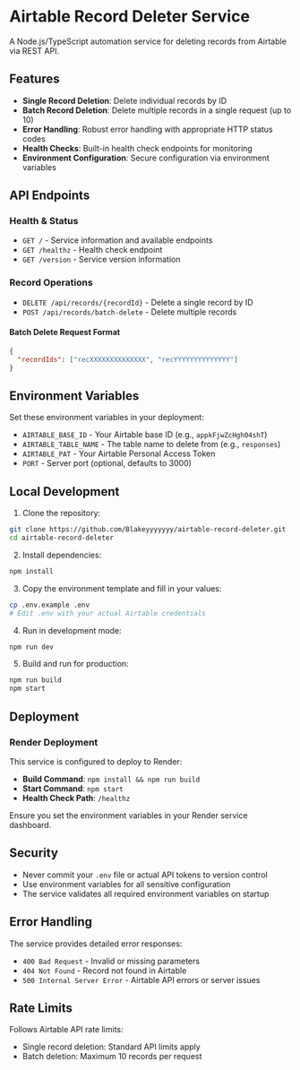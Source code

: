 # Airtable Record Deleter Service

A Node.js/TypeScript automation service for deleting records from Airtable via REST API.

## Features

- **Single Record Deletion**: Delete individual records by ID
- **Batch Record Deletion**: Delete multiple records in a single request (up to 10)
- **Error Handling**: Robust error handling with appropriate HTTP status codes
- **Health Checks**: Built-in health check endpoints for monitoring
- **Environment Configuration**: Secure configuration via environment variables

## API Endpoints

### Health & Status
- `GET /` - Service information and available endpoints
- `GET /healthz` - Health check endpoint
- `GET /version` - Service version information

### Record Operations
- `DELETE /api/records/{recordId}` - Delete a single record by ID
- `POST /api/records/batch-delete` - Delete multiple records

#### Batch Delete Request Format
```json
{
  "recordIds": ["recXXXXXXXXXXXXXX", "recYYYYYYYYYYYYYY"]
}
```

## Environment Variables

Set these environment variables in your deployment:

- `AIRTABLE_BASE_ID` - Your Airtable base ID (e.g., `appkFjwZcHgh04shT`)
- `AIRTABLE_TABLE_NAME` - The table name to delete from (e.g., `responses`)
- `AIRTABLE_PAT` - Your Airtable Personal Access Token
- `PORT` - Server port (optional, defaults to 3000)

## Local Development

1. Clone the repository:
```bash
git clone https://github.com/Blakeyyyyyyy/airtable-record-deleter.git
cd airtable-record-deleter
```

2. Install dependencies:
```bash
npm install
```

3. Copy the environment template and fill in your values:
```bash
cp .env.example .env
# Edit .env with your actual Airtable credentials
```

4. Run in development mode:
```bash
npm run dev
```

5. Build and run for production:
```bash
npm run build
npm start
```

## Deployment

### Render Deployment

This service is configured to deploy to Render:

- **Build Command**: `npm install && npm run build`
- **Start Command**: `npm start`
- **Health Check Path**: `/healthz`

Ensure you set the environment variables in your Render service dashboard.

## Security

- Never commit your `.env` file or actual API tokens to version control
- Use environment variables for all sensitive configuration
- The service validates all required environment variables on startup

## Error Handling

The service provides detailed error responses:

- `400 Bad Request` - Invalid or missing parameters
- `404 Not Found` - Record not found in Airtable
- `500 Internal Server Error` - Airtable API errors or server issues

## Rate Limits

Follows Airtable API rate limits:
- Single record deletion: Standard API limits apply
- Batch deletion: Maximum 10 records per request